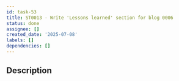 ```yaml
---
id: task-53
title: ST0013 - Write 'Lessons learned' section for blog 0006
status: done
assignee: []
created_date: '2025-07-08'
labels: []
dependencies: []
---
```


## Description
